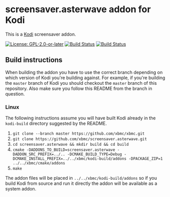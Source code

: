 # screensaver.asterwave addon for Kodi

This is a [Kodi](https://kodi.tv) screensaver addon.

[![License: GPL-2.0-or-later](https://img.shields.io/badge/License-GPL%20v2+-blue.svg)](LICENSE.md)
[![Build Status](https://travis-ci.org/xbmc/screensaver.asterwave.svg?branch=Matrix)](https://travis-ci.org/xbmc/screensaver.asterwave/branches)
[![Build Status](https://dev.azure.com/teamkodi/binary-addons/_apis/build/status/xbmc.screensaver.asterwave?branchName=Matrix)](https://dev.azure.com/teamkodi/binary-addons/_build/latest?definitionId=41&branchName=Matrix)
<!--- [![Build Status](https://ci.appveyor.com/api/projects/status/github/xbmc/screensaver.asterwave?branch=Matrix&svg=true)](https://ci.appveyor.com/project/xbmc/screensaver-asterwave?branch=Matrix) -->

## Build instructions

When building the addon you have to use the correct branch depending on which version of Kodi you're building against.
For example, if you're building the `master` branch of Kodi you should checkout the `master` branch of this repository.
Also make sure you follow this README from the branch in question.

### Linux

The following instructions assume you will have built Kodi already in the `kodi-build` directory
suggested by the README.

1. `git clone --branch master https://github.com/xbmc/xbmc.git`
2. `git clone https://github.com/xbmc/screensaver.asterwave.git`
3. `cd screensaver.asterwave && mkdir build && cd build`
4. `cmake -DADDONS_TO_BUILD=screensaver.asterwave -DADDON_SRC_PREFIX=../.. -DCMAKE_BUILD_TYPE=Debug -DCMAKE_INSTALL_PREFIX=../../xbmc/kodi-build/addons -DPACKAGE_ZIP=1 ../../xbmc/cmake/addons`
5. `make`

The addon files will be placed in `../../xbmc/kodi-build/addons` so if you build Kodi from source and run it directly
the addon will be available as a system addon.
